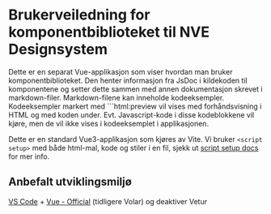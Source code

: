 # Brukerveiledning for komponentbiblioteket til NVE Designsystem

Dette er en separat Vue-applikasjon som viser hvordan man bruker komponentbiblioteket.
Den henter informasjon fra JsDoc i kildekoden til komponentene og setter dette sammen med annen dokumentasjon skrevet i markdown-filer.
Markdown-filene kan inneholde kodeeksempler. Kodeeksempler markert med ```html:preview vil vises med forhåndsvisning i HTML og med koden under. Evt. Javascript-kode i disse kodeblokkene vil kjøre, men de vil ikke vises i kodeeksemplet i applikasjonen.

Dette er en standard Vue3-applikasjon som kjøres av Vite. Vi bruker `<script setup>` med både html-mal, kode og stiler i en fil, sjekk ut [script setup docs](https://v3.vuejs.org/api/sfc-script-setup.html#sfc-script-setup) for mer info.

## Anbefalt utviklingsmiljø

[VS Code](https://code.visualstudio.com/) + [Vue - Official](https://marketplace.visualstudio.com/items?itemName=Vue.volar) (tidligere Volar) og deaktiver Vetur
